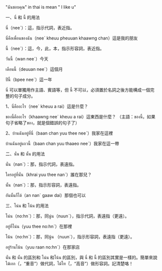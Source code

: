 "ฉันชอบคุณ" in thai is mean " I like u"

一、นี่ 和 นี้ 的用法

นี่（neeˋ）：這，指示代詞，表近指。

นี่คือเพื่อนของฉัน（neeˋ kheuu pheuuan khaawng chan）這是我的朋友

นี้（neeˊ）：這，今，此，本，指示形容詞，表近指。

วันนี้（wan neeˊ）今天

เดือนนี้（deuuan neeˊ）這個月

ปีนี้（bpee neeˊ）這一年

นี่ 可以單獨用作主語、賓語等，但 นี้ 不可以，必須置於名詞之後方能構成一個完整的句子成分。

1、นี่คืออะไร（neeˋ kheuu a rai）這是什麼？

ของนี้คืออะไร（khaawng neeˊ kheuu a rai）這東西是什麼？ （主語：ของนี้，如果句子省略了ของ，就是個錯誤的句子了）

2、บ้านฉันอยู่ที่นี่（baan chan yuu thee neeˋ）我家在這裡

บ้านฉันอยู่แถวนี้（baan chan yuu thaaeo neeˊ）我家在這一帶

二、นั่น 和 นั้น 的用法

นั่น（nanˋ）：那，指示代詞，表遠指。

ใครอยู่ที่นั่น（khrai yuu thee nanˋ）誰在那兒？

นั้น（nanˊ）：那，指示形容詞，表遠指。

อันนั้นก็ได้（an nanˊ gaaw dai）那個也可以

三、โน่น 和 โน้น 的用法

โน่น（no:hnˋ）：那，同นู่น（nuunˋ），指示代詞，表遠指（更遠）。

อยู่ที่โน่น（yuu thee no:hnˋ）在那裡

โน้น（no:hnˊ）：那，同นู้น （nuunˊ），指示形容詞，表遠指（更遠）。

อยู่ร้านโน้น（yuu raan no:hnˊ）在那家店

นั่น 和 นั้น 的區別和 โน่น 和โน้น 的區別，與 นี่ 和 นี้ 的區別其實是一樣的。簡單來說 ไม้เอก（่，“重音”）做代詞，ไม้โท（้，“高音”）做形容詞。記清楚咯！